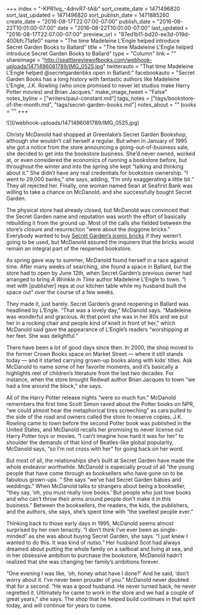 +++
index = "-KPR1vq_-4dnvR7-tAib"
sort_create_date = 1471496820
sort_last_updated = 1471496820
sort_publish_date = 1471885260
create_date = "2016-08-17T22:07:00-07:00"
publish_date = "2016-08-22T10:01:00-07:00"
date = "2016-08-22T10:01:00-07:00"
last_updated = "2016-08-17T22:07:00-07:00"
preview_url = "87ed1b11-bd20-ee3d-019d-400bfc71afe0"
name = "The time Madeleine L'Engle helped introduce Secret Garden Books to Ballard"
title = "The time Madeleine L'Engle helped introduce Secret Garden Books to Ballard"
type = "Column"
link = ""
shareimage = "http://seattlereviewofbooks.com/webhook-uploads/1471496081789/IMG_0525.jpg"
twitterauto = "That time Madeleine L'Engle helped @secretgardenbks open in Ballard:"
facebookauto = "Secret Garden Books has a long history with fantastic authors like Madeleine L'Engle, J.K. Rowling (who once promised to never let studios make Harry Potter movies) and Brian Jacques."
make_image_tweet = "False"
notes_byline = ["writers/paul-constant.md"]
tags_notes = ["tags/bookstore-of-the-month.md", "tags/secret-garden-books.md"]
notes_about = ""
books = ""
+++
<p class="image">![](/webhook-uploads/1471496081789/IMG_0525.jpg)</p>

Christy McDanold had shopped at Greenlake’s Secret Garden Bookshop, although she wouldn’t call herself a regular. But when in January of 1995 she got a notice from the store announcing a going-out-of-business sale, she decided to get into the bookstore business. She’d never owned, worked at, or even considered the economics of running a bookstore before, but throughout the winter and into the spring she kept “talking and thinking about it.” She didn’t have any real credentials for bookstore ownership. “I went to 29,000 banks,” she says, adding, “I’m only exaggerating a little bit.” They all rejected her. Finally, one woman named Sean at Seafirst Bank was willing to take a chance on McDanold, and she successfully bought Secret Garden. 

The physical store had already closed, but McDanold was convinced that the Secret Garden name and reputation was worth the effort of basically rebuilding it from the ground up. Most of the calls she fielded between the store’s closure and resurrection “were about the doggone bricks.” Everybody wanted to buy [Secret Garden’s iconic bricks](http://www.seattlereviewofbooks.com/notes/2016/08/01/augusts-bookstore-of-the-month-is-secret-garden-books/) if they weren’t going to be used, but McDanold assured the inquirers that the bricks would remain an integral part of the reopened bookstore.

As spring gave way to summer, McDanold found herself in a race against time. After many weeks of searching, she found a space in Ballard, but the store had to open by June 12th, when Secret Garden’s previous owner had arranged to bring *A Wrinkle in Time* author Madeleine L'Engle to town. “I met with [publisher] reps at our kitchen table while my husband built the space out” over the course of a few weeks.

They made it, just barely. Secret Garden’s grand reopening in Ballard was headlined by L’Engle. “That was a lovely day,” McDanold says. “Madeleine was wonderful and gracious. At that point she was in her 80s and we put her in a rocking chair and people kind of knelt in front of her,” which McDanold said gave the appearance of L’Engle’s readers “worshipping at her feet. She was delightful.”

There have been a lot of good days since then. In 2000, the shop moved to the former Crown Books space on Market Street — where it still stands today — and it started carrying grown-up books along with kids’ titles. Ask McDanold to name some of her favorite moments, and it’s basically a highlights reel of children’s literature from the last two decades. For instance, when the store brought Redwall author Brian Jacques to town “we had a line around the block,” she says. 

All of the Harry Potter release nights “were so much fun.” McDanold remembers the first time Scott Simon raved about the Potter books on NPR, “we could almost hear the metaphorical tires screeching” as cars pulled to the side of the road and owners called the store to reserve copies. J.K. Rowling came to town  before the second Potter book was published in the United States, and McDanold recalls her promising to never license out Harry Potter toys or movies. “I can’t imagine how hard it was for her” to shoulder the demands of that kind of Beatles-like global popularity, McDanold says, “so I’m not cross with her” for going back on her word. 

But most of all, the relationships she’s built at Secret Garden have made the whole endeavor worthwhile. McDanold is especially proud of all “the young people that have come through as booksellers who have gone on to be fabulous grown-ups. “ She says “we’ve had Secret Garden babies and weddings.” When McDanold talks to strangers about being a bookseller, “they say, ‘oh, you must really love books.’ But people who just love books and who can’t throw their arms around people don’t make it in this business.” Between the booksellers, the readers, the kids, the publishers, and the authors, she says, she’s spent time with “the swellest people ever.”

Thinking back to those early days in 1995, McDanold seems almost surprised by her own tenacity. “I don’t think I’ve ever been as single-minded” as she was about buying Secret Garden, she says. “I just knew I wanted to do this. It was kind of nutso.” Her husband Scot had always dreamed about putting the whole family on a sailboat and living at sea, and in her obsessive ambition to purchase the bookstore, McDanold hadn’t realized that she was changing her family’s ambitions forever. 

“One evening I was like, ‘oh, honey what have I done?’ And he said, ‘don’t worry about it. I’ve never been prouder of you.” McDanold never doubted that for a second. “He was a good husband. He never turned back, he never regretted it. Ultimately he came to work in the store and we had a couple of great years,” she says. The shop that he helped build continues in that spirit today, and will continue for years to come.
